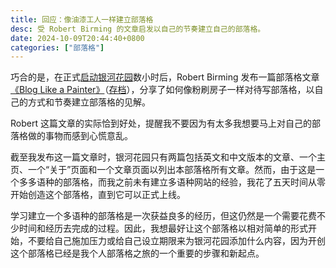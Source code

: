 ```yaml
---
title: 回应：像油漆工人一样建立部落格
desc: 受 Robert Birming 的文章启发以自己的节奏建立自己的部落格。
date: 2024-10-09T20:44:40+0800
categories: ["部落格"]
---
```


巧合的是，在正式[启动银河花园](2024-10-08-welcome-to-galaxy-garden.md)数小时后，Robert Birming 发布一篇部落格文章[《Blog Like a Painter》](https://birming.com/blog-painter/)（[存档](https://web.archive.org/web/20241009/https://birming.com/blog-painter/)），分享了如何像粉刷房子一样对待写部落格，以自己的方式和节奏建立部落格的见解。

Robert 这篇文章的实际恰到好处，提醒我不要因为有太多我想要马上对自己的部落格做的事物而感到心慌意乱。

截至我发布这一篇文章时，银河花园只有两篇包括英文和中文版本的文章、一个主页、一个“关于”页面和一个文章页面以列出本部落格所有文章。然而，由于这是一个多多语种的部落格，而我之前未有建立多语种网站的经验，我花了五天时间从零开始创造这个部落格，直到它可以正式上线。

学习建立一个多语种的部落格是一次获益良多的经历，但这仍然是一个需要花费不少时间和经历去完成的过程。因此，我想最好让这个部落格以相对简单的形式开始，不要给自己施加压力或给自己设立期限来为银河花园添加什么内容，因为开创这个部落格已经是我个人部落格之旅的一个重要的步骤和新起点。
